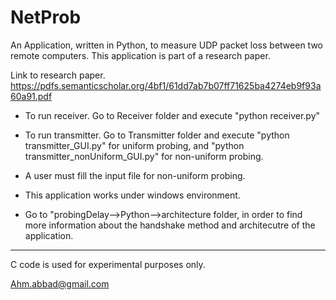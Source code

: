 NetProb 
==============

An Application, written in Python, to measure UDP packet loss between two remote computers. This application is part of a research paper. 

Link to research paper. 
https://pdfs.semanticscholar.org/4bf1/61dd7ab7b07ff71625ba4274eb9f93a60a91.pdf

- To run receiver. Go to Receiver folder and execute "python receiver.py"

- To run transmitter. Go to Transmitter folder and execute "python transmitter_GUI.py" for uniform probing, and "python transmitter_nonUniform_GUI.py" for non-uniform probing.

- A user must fill the input file for non-uniform probing. 

- This application works under windows environment.

- Go to "probingDelay-->Python-->architecture folder, in order to find more information about the handshake method and architecutre of the application. 

-------------------
C code is used for experimental purposes only. 

Ahm.abbad@gmail.com
